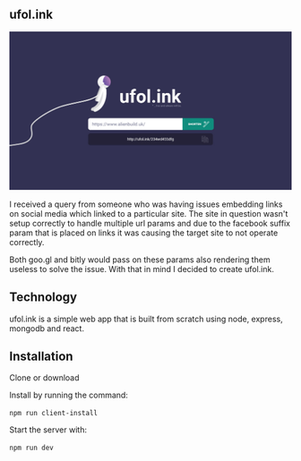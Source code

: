 ## ufol.ink

![alt text](https://raw.githubusercontent.com/alienbuild/node-ufol.ink/master/screenshot.jpg)

I received a query from someone who was having issues embedding links on social media which linked to a particular site. The site in question wasn't setup correctly to handle multiple url params and due to the facebook suffix param that is placed on links it was causing the target site to not operate correctly. 

Both goo.gl and bitly would pass on these params also rendering them useless to solve the issue. With that in mind I decided to create ufol.ink.

## Technology
ufol.ink is a simple web app that is built from scratch using node, express, mongodb and react. 

## Installation
Clone or download 

Install by running the command:

`npm run client-install`

Start the server with:

`npm run dev`  